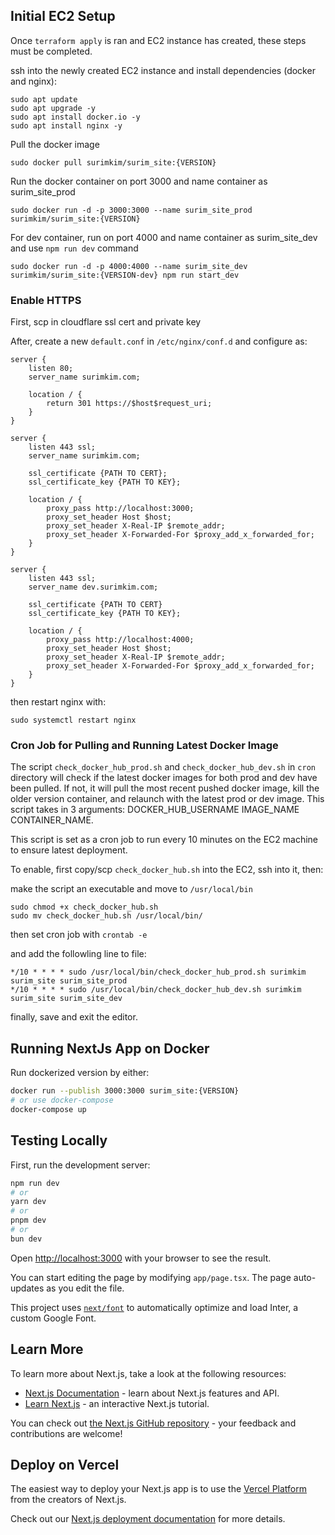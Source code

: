 ## Initial EC2 Setup

Once `terraform apply` is ran and EC2 instance has created, these steps must be completed.

ssh into the newly created EC2 instance and install dependencies (docker and nginx):

```
sudo apt update
sudo apt upgrade -y
sudo apt install docker.io -y
sudo apt install nginx -y
```

Pull the docker image

```
sudo docker pull surimkim/surim_site:{VERSION}
```

Run the docker container on port 3000 and name container as surim_site_prod

```
sudo docker run -d -p 3000:3000 --name surim_site_prod surimkim/surim_site:{VERSION}
```

For dev container, run on port 4000 and name container as surim_site_dev and use `npm run dev` command

```
sudo docker run -d -p 4000:4000 --name surim_site_dev surimkim/surim_site:{VERSION-dev} npm run start_dev
```

### Enable HTTPS

First, scp in cloudflare ssl cert and private key

After, create a new `default.conf` in `/etc/nginx/conf.d` and configure as:

```
server {
    listen 80;
    server_name surimkim.com;

    location / {
        return 301 https://$host$request_uri;
    }
}

server {
    listen 443 ssl;
    server_name surimkim.com;

    ssl_certificate {PATH TO CERT};
    ssl_certificate_key {PATH TO KEY};

    location / {
        proxy_pass http://localhost:3000;
        proxy_set_header Host $host;
        proxy_set_header X-Real-IP $remote_addr;
        proxy_set_header X-Forwarded-For $proxy_add_x_forwarded_for;
    }
}

server {
    listen 443 ssl;
    server_name dev.surimkim.com;

    ssl_certificate {PATH TO CERT}
    ssl_certificate_key {PATH TO KEY};

    location / {
        proxy_pass http://localhost:4000;
        proxy_set_header Host $host;
        proxy_set_header X-Real-IP $remote_addr;
        proxy_set_header X-Forwarded-For $proxy_add_x_forwarded_for;
    }
}

```

then restart nginx with:

```
sudo systemctl restart nginx
```

### Cron Job for Pulling and Running Latest Docker Image

The script `check_docker_hub_prod.sh` and `check_docker_hub_dev.sh` in `cron` directory will check if the latest docker images for both prod and dev have been pulled. If not, it will pull the most recent pushed docker image, kill the older version container, and relaunch with the latest prod or dev image. This script takes in 3 arguments: DOCKER_HUB_USERNAME IMAGE_NAME CONTAINER_NAME.

This script is set as a cron job to run every 10 minutes on the EC2 machine to ensure latest deployment.

To enable, first copy/scp `check_docker_hub.sh` into the EC2, ssh into it, then:

make the script an executable and move to `/usr/local/bin`

```
sudo chmod +x check_docker_hub.sh
sudo mv check_docker_hub.sh /usr/local/bin/
```

then set cron job with `crontab -e`

and add the followling line to file:

```
*/10 * * * * sudo /usr/local/bin/check_docker_hub_prod.sh surimkim surim_site surim_site_prod
*/10 * * * * sudo /usr/local/bin/check_docker_hub_dev.sh surimkim surim_site surim_site_dev
```

finally, save and exit the editor.

## Running NextJs App on Docker

Run dockerized version by either:

```bash
docker run --publish 3000:3000 surim_site:{VERSION}
# or use docker-compose
docker-compose up
```

## Testing Locally

First, run the development server:

```bash
npm run dev
# or
yarn dev
# or
pnpm dev
# or
bun dev
```

Open [http://localhost:3000](http://localhost:3000) with your browser to see the result.

You can start editing the page by modifying `app/page.tsx`. The page auto-updates as you edit the file.

This project uses [`next/font`](https://nextjs.org/docs/basic-features/font-optimization) to automatically optimize and load Inter, a custom Google Font.

## Learn More

To learn more about Next.js, take a look at the following resources:

- [Next.js Documentation](https://nextjs.org/docs) - learn about Next.js features and API.
- [Learn Next.js](https://nextjs.org/learn) - an interactive Next.js tutorial.

You can check out [the Next.js GitHub repository](https://github.com/vercel/next.js/) - your feedback and contributions are welcome!

## Deploy on Vercel

The easiest way to deploy your Next.js app is to use the [Vercel Platform](https://vercel.com/new?utm_medium=default-template&filter=next.js&utm_source=create-next-app&utm_campaign=create-next-app-readme) from the creators of Next.js.

Check out our [Next.js deployment documentation](https://nextjs.org/docs/deployment) for more details.
